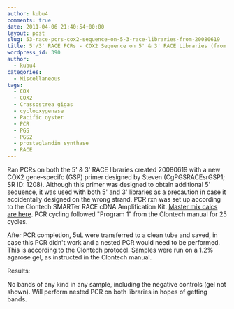 ```yaml
---
author: kubu4
comments: true
date: 2011-04-06 21:40:54+00:00
layout: post
slug: 53-race-pcrs-cox2-sequence-on-5-3-race-libraries-from-20080619
title: 5'/3' RACE PCRs - COX2 Sequence on 5' & 3' RACE Libraries (from 20080619)
wordpress_id: 390
author:
  - kubu4
categories:
  - Miscellaneous
tags:
  - COX
  - COX2
  - Crassostrea gigas
  - cyclooxygenase
  - Pacific oyster
  - PCR
  - PGS
  - PGS2
  - prostaglandin synthase
  - RACE
---
```


Ran PCRs on both the 5' & 3' RACE libraries created 20080619 with a new COX2 gene-specifc (GSP) primer designed by Steven (CgPGSRACEsrGSP1; SR ID: 1208). Although this primer was designed to obtain additional 5' sequence, it was used with both 5' and 3' libraries as a precaution in case it accidentally designed on the wrong strand. PCR rxn was set up according to the Clontech SMARTer RACE cDNA Amplification Kit. [Master mix calcs are here](https://eagle.fish.washington.edu/Arabidopsis/Notebook%20Workup%20Files/20110406-01.jpg). PCR cycling followed "Program 1" from the Clontech manual for 25 cycles.

After PCR completion, 5uL were transferred to a clean tube and saved, in case this PCR didn't work and a nested PCR would need to be performed. This is according to the Clontech protocol. Samples were run on a 1.2% agarose gel, as instructed in the Clontech manual.

Results:

No bands of any kind in any sample, including the negative controls (gel not shown). Will perform nested PCR on both libraries in hopes of getting bands.
